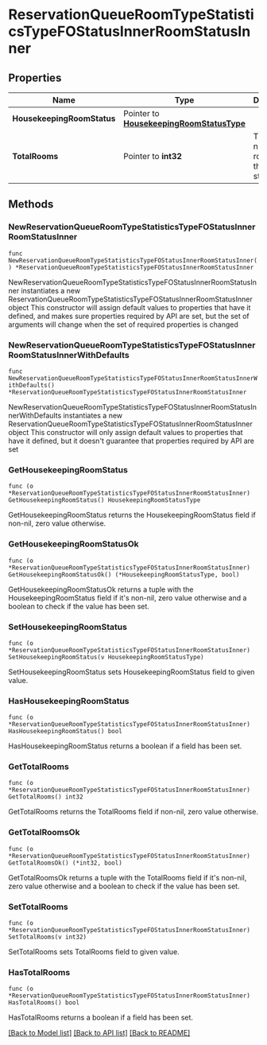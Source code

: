 # ReservationQueueRoomTypeStatisticsTypeFOStatusInnerRoomStatusInner

## Properties

Name | Type | Description | Notes
------------ | ------------- | ------------- | -------------
**HousekeepingRoomStatus** | Pointer to [**HousekeepingRoomStatusType**](HousekeepingRoomStatusType.md) |  | [optional] 
**TotalRooms** | Pointer to **int32** | The total number of rooms for the room status. | [optional] 

## Methods

### NewReservationQueueRoomTypeStatisticsTypeFOStatusInnerRoomStatusInner

`func NewReservationQueueRoomTypeStatisticsTypeFOStatusInnerRoomStatusInner() *ReservationQueueRoomTypeStatisticsTypeFOStatusInnerRoomStatusInner`

NewReservationQueueRoomTypeStatisticsTypeFOStatusInnerRoomStatusInner instantiates a new ReservationQueueRoomTypeStatisticsTypeFOStatusInnerRoomStatusInner object
This constructor will assign default values to properties that have it defined,
and makes sure properties required by API are set, but the set of arguments
will change when the set of required properties is changed

### NewReservationQueueRoomTypeStatisticsTypeFOStatusInnerRoomStatusInnerWithDefaults

`func NewReservationQueueRoomTypeStatisticsTypeFOStatusInnerRoomStatusInnerWithDefaults() *ReservationQueueRoomTypeStatisticsTypeFOStatusInnerRoomStatusInner`

NewReservationQueueRoomTypeStatisticsTypeFOStatusInnerRoomStatusInnerWithDefaults instantiates a new ReservationQueueRoomTypeStatisticsTypeFOStatusInnerRoomStatusInner object
This constructor will only assign default values to properties that have it defined,
but it doesn't guarantee that properties required by API are set

### GetHousekeepingRoomStatus

`func (o *ReservationQueueRoomTypeStatisticsTypeFOStatusInnerRoomStatusInner) GetHousekeepingRoomStatus() HousekeepingRoomStatusType`

GetHousekeepingRoomStatus returns the HousekeepingRoomStatus field if non-nil, zero value otherwise.

### GetHousekeepingRoomStatusOk

`func (o *ReservationQueueRoomTypeStatisticsTypeFOStatusInnerRoomStatusInner) GetHousekeepingRoomStatusOk() (*HousekeepingRoomStatusType, bool)`

GetHousekeepingRoomStatusOk returns a tuple with the HousekeepingRoomStatus field if it's non-nil, zero value otherwise
and a boolean to check if the value has been set.

### SetHousekeepingRoomStatus

`func (o *ReservationQueueRoomTypeStatisticsTypeFOStatusInnerRoomStatusInner) SetHousekeepingRoomStatus(v HousekeepingRoomStatusType)`

SetHousekeepingRoomStatus sets HousekeepingRoomStatus field to given value.

### HasHousekeepingRoomStatus

`func (o *ReservationQueueRoomTypeStatisticsTypeFOStatusInnerRoomStatusInner) HasHousekeepingRoomStatus() bool`

HasHousekeepingRoomStatus returns a boolean if a field has been set.

### GetTotalRooms

`func (o *ReservationQueueRoomTypeStatisticsTypeFOStatusInnerRoomStatusInner) GetTotalRooms() int32`

GetTotalRooms returns the TotalRooms field if non-nil, zero value otherwise.

### GetTotalRoomsOk

`func (o *ReservationQueueRoomTypeStatisticsTypeFOStatusInnerRoomStatusInner) GetTotalRoomsOk() (*int32, bool)`

GetTotalRoomsOk returns a tuple with the TotalRooms field if it's non-nil, zero value otherwise
and a boolean to check if the value has been set.

### SetTotalRooms

`func (o *ReservationQueueRoomTypeStatisticsTypeFOStatusInnerRoomStatusInner) SetTotalRooms(v int32)`

SetTotalRooms sets TotalRooms field to given value.

### HasTotalRooms

`func (o *ReservationQueueRoomTypeStatisticsTypeFOStatusInnerRoomStatusInner) HasTotalRooms() bool`

HasTotalRooms returns a boolean if a field has been set.


[[Back to Model list]](../README.md#documentation-for-models) [[Back to API list]](../README.md#documentation-for-api-endpoints) [[Back to README]](../README.md)


